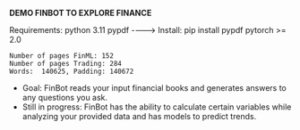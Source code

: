**DEMO FINBOT TO EXPLORE FINANCE**

Requirements:
    python 3.11
    pypdf ----> Install: pip install pypdf
    pytorch >= 2.0

    Number of pages FinML: 152
    Number of pages Trading: 284
    Words:  140625, Padding: 140672

* Goal: FinBot reads your input financial books and generates answers to any questions you ask.
* Still in progress: FinBot has the ability to calculate certain variables while analyzing your provided data and has models to predict trends.
